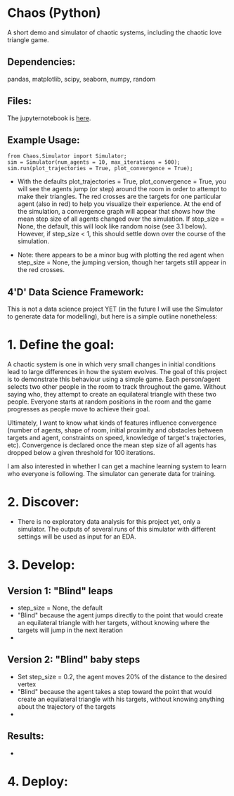 # Chaos (Python)
A short demo and simulator of chaotic systems, including the chaotic love triangle game.

## Dependencies: 
pandas, matplotlib, scipy, seaborn, numpy, random

## Files:
The jupyternotebook is [here](https://nbviewer.jupyter.org/github/liminal-learner/Chaos/blob/master/notebooks/Chaos.ipynb). 

## Example Usage:

~~~ 
from Chaos.Simulator import Simulator; 
sim = Simulator(num_agents = 10, max_iterations = 500);
sim.run(plot_trajectories = True, plot_convergence = True); 
~~~

* With the defaults plot_trajectories = True, plot_convergence = True, you will see the agents jump (or step) around the room in order to attempt to make their triangles. The red crosses are the targets for one particular agent (also in red) to help you visualize their experience. At the end of the simulation, a convergence graph will appear that shows how the mean step size of all agents changed over the simulation. If step_size = None, the default, this will look like random noise (see 3.1 below). However, if step_size < 1, this should settle down over the course of the simulation.  

* Note: there appears to be a minor bug with plotting the red agent when step_size = None, the jumping version, though her targets still appear in the red crosses.

## 4'D' Data Science Framework: 
This is not a data science project YET (in the future I will use the Simulator to generate data for modelling), but here is a simple outline nonetheless:

# 1. Define the goal: 
A chaotic system is one in which very small changes in initial conditions lead to large differences in how the system evolves. The goal of this project is to demonstrate this behaviour using a simple game.
Each person/agent selects two other people in the room to track throughout the game. Without saying who, they attempt to create an equilateral triangle with these two people. 
Everyone starts at random positions in the room and the game progresses as people move to achieve their goal.

Ultimately, I want to know what kinds of features influence convergence (number of agents, shape of room, initial proximity and obstacles between targets and agent, constraints on speed, knowledge of target's trajectories, etc). Convergence is declared once the mean step size of all agents has dropped below a given threshold for 100 iterations.

I am also interested in whether I can get a machine learning system to learn who everyone is following. The simulator can generate data for training.

# 2. Discover:
* There is no exploratory data analysis for this project yet, only a simulator. The outputs of several runs of this simulator with different settings will be used as input for an EDA.


# 3. Develop:
## Version 1: "Blind" leaps
* step_size = None, the default
* "Blind" because the agent jumps directly to the point that would create an equilateral triangle with her targets, without knowing where the targets will jump in the next iteration
* 

## Version 2: "Blind" baby steps
* Set step_size = 0.2, the agent moves 20% of the distance to the desired vertex
* "Blind" because the agent takes a step toward the point that would create an equilateral triangle with his targets, without knowing anything about the trajectory of the targets 
* 

## Results:
* 



# 4. Deploy:


